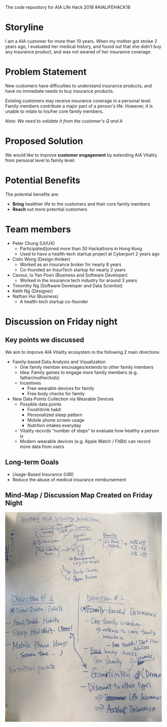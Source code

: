 The code repository for AIA Life Hack 2018 #AIALIFEHACK18

# Storyline

I am a AIA customer for more than 10 years. When my mother got stroke 2 years ago, I evaluated her medical history, and found out that she didn't buy any insurance product, and was not awared of her insurance coverage. 

# Problem Statement

New customers have difficulties to understand insurance products, and have no immediate needs to buy insurance products. 

Existing customers may receive insurance coverage in a personal level. Family members contribute a major part of a person's life. However, it is unable to relate to his/her core family members.

*Note: We need to validate it from the customer's Q and A*

# Proposed Solution

We would like to improve **customer engagement** by extending AIA Vitality from personal level to family level. 

# Potential Benefits

The potential benefits are:
- **Bring** healthier life to the customers and their core family members
- **Reach** out more potential customers

# Team members
- Peter Chung (UI/UX)
    - Participated/joined more than 30 Hackathons in Hong Kong
    - Used to have a health-tech startup project at Cyberport 2 years ago
- Colin Wong (Design thinker)
    - Worked as an insurance broker for nearly 8 years
    - Co-founded an InsurTech startup for nearly 2 years
- Cavour, Iu Yan Poon (Business and Software Developer)
    - Worked in the insurance tech industry for around 3 years 
- Timonthy Ng (Software Developer and Data Scientist)
- Keith Ng (Designer)
- Nathan Hui (Business)
    - A health-tech startup co-founder

# Discussion on Friday night

## Key points we discussed

We aim to improve AIA Vitality ecosystem in the following 2 main directions

- Family-based Data Analysis and Visualization
    - One family member encouages/extends to other family members
    - Idea: Family games to engage more family members (e.g. father/mother/kids)
    - Incentives
        - Free wearable devices for family
        - Free body checks for family
- New Data Points Collection via Wearable Devices
    - Possible data points
        - Food/drink habit
        - Personalized sleep pattern
        - Mobile phone screen usage
        - Nutrition intakes everyday
    - Vitality records "number of steps" to evaluate how healthy a person is 
    - Modern wearable devices (e.g. Apple Watch / FitBit) can record more data from users

## Long-term Goals
- Usage-Based Insurance (UBI)
- Reduce the abuse of medical insurance reimbursement 

## Mind-Map / Discussion Map Created on Friday Night

![Discussion on Friday](images/discussion-fri-night.jpg)